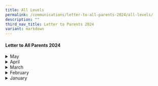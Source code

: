 ```yaml
---
title: All Levels
permalink: /communications/letter-to-all-parents-2024/all-levels/
description: ""
third_nav_title: Letter to Parents 2024
variant: markdown
---
```

#### Letter to All Parents 2024


<details>
  <summary>May</summary>
<ul>
	<li>
		<a href="/files/2024%20Letter%20to%20Parents/Letter%20to%20all%20Parents/5_May_Becoming_An_Active_and_Healthy_Meridian.pdf">Becoming An Active and Healthy Meridian</a><font size="2"> (5 May 2024)</font>
	</li>
	<li>
		<a href="/files/2024%20Letter%20to%20Parents/Primary%204/7_May_MT_Fortnight_cultural_and_language_camp.pdf">MT Fortnight Cultural and Language Camp 2024</a><font size="2"> (7 May 2024)</font>
	</li>
	<li>
		<a href="/files/2024%20Letter%20to%20Parents/Primary%204/8_May_Virtual_overseas_chinese_language.pdf">Virtual Overseas Chinese Language &amp; Cultural Immersion Programme 2024 </a><font size="2"> (8 May 2024)</font>
	</li>
	<li>
		<a href="/files/2024%20Letter%20to%20Parents/Primary%204/8_May_Virtual_overseas_chinese_language.pdf">End of Term 2 Letter to Parents 2024 </a><font size="2"> (24 May 2024)</font>
	</li>
	</ul>
</details>

<details>
  <summary>April</summary>
<ul>
	<li>
		<a href="/files/2024%20Letter%20to%20Parents/Letter%20to%20all%20Parents/1_April_P3_P6_Peer_Support_Leaders_Meeting_2024.pdf">P3-P6 Peer Support Leaders Meeting 2024</a><font size="2"> (1 April 2024)</font>
	</li>
	<li>
		<a href="/files/2024%20Letter%20to%20Parents/Letter%20to%20all%20Parents/5_April_P5_E2K_maths_programme.pdf">P5 E2K Mathematics Programme</a><font size="2"> (5 April 2024)</font>
	</li>
	<li>
		<a href="/files/2024%20Letter%20to%20Parents/Letter%20to%20all%20Parents/P5_Term_2_e_Oral.pdf">P5 Term 2: Oral Communications</a><font size="2"> (8 April 2024)</font>
	</li>
	<li>
		<a href="/files/2024%20Letter%20to%20Parents/Letter%20to%20all%20Parents/9_April_P4_Visual_Spatial_Math_Competition_2024.pdf">P4 - Visual Spatial Mathlympics Competition 2024</a><font size="2"> (9 April 2024)</font>
	</li>
	<li>
		<a href="/files/2024%20Letter%20to%20Parents/Letter%20to%20all%20Parents/19_April_P1_SOSU.pdf">P1 Step Out Step Up Learning Week 2024</a><font size="2"> (19 April 2024)</font>
	</li>
	<li>
		<a href="/files/2024%20Letter%20to%20Parents/Letter%20to%20all%20Parents/19_April_P2_SOSU.pdf">P2 Step Out Step Up Learning Week 2024</a><font size="2"> (19 April 2024)</font>
	</li>
	<li>
		<a href="/files/2024%20Letter%20to%20Parents/Letter%20to%20all%20Parents/19_April_P3_SOSU.pdf">P3 Step Out Step Up Learning Week 2024</a><font size="2"> (19 April 2024)</font>
	</li>
	<li>
		<a href="/files/2024%20Letter%20to%20Parents/Letter%20to%20all%20Parents/19_April_P4_SOSU.pdf">P4 Step Out Step Up Learning Week 2024</a><font size="2"> (19 April 2024)</font>
	</li>
	<li>
		<a href="/files/2024%20Letter%20to%20Parents/Letter%20to%20all%20Parents/19_April_P5_SOSU.pdf">P5 Step Out Step Up Learning Week 2024</a><font size="2"> (19 April 2024)</font>
	</li>
	<li>
		<a href="/files/2024%20Letter%20to%20Parents/Letter%20to%20all%20Parents/19_April_P6_SOSU.pdf">P6 Step Out Step Up Learning Week 2024</a><font size="2"> (19 April 2024)</font>
	</li>
	<li>
		<a href="/files/2024%20Letter%20to%20Parents/Letter%20to%20all%20Parents/P4_Term_2_e_Oral_19_April_2024.pdf">P4 Term 2: Oral Communications</a><font size="2"> (19 April 2024)</font>
	</li>
	</ul>
</details>
<details>
  <summary>March</summary>
<ul>
	<li>
		<a href="/files/2024%20Letter%20to%20Parents/Primary%202/1_Mar___P2_FBL_to_Science_centre_singapore.pdf">P2 Field-Based Learning (FBL) to Science Centre Singapore</a><font size="2"> (1 March 2024)</font>
	</li>
	<li>
		<a href="/files/2024%20Letter%20to%20Parents/Letter%20to%20all%20Parents/8_March_2024_P5_Overseas_Immersion_Trip_to_Chiang_Mai.pdf">P5 Overseas Immersion Trip To Chiang Mai, Thailand</a><font size="2"> (8 March 2024)</font>
	</li>
	<li>
		<a href="/files/2024%20Letter%20to%20Parents/Letter%20to%20all%20Parents/End_of_Term_1_Letter_to_Parents_2024_.pdf">End of Term 1 Letter to Parents 2024</a><font size="2"> (11 March 2024)</font>
	</li>
	</ul>
</details>

<details>
  <summary>February</summary>
<ul>
	<li>
		<a href="/files/2024%20Letter%20to%20Parents/Primary%205/P5_Overseas_immersion_trip.pdf">2024 P5 Overseas Immersion Trip</a><font size="2"> (8 February 2024)</font>
	</li>
	<li>
		<a href="/files/2024%20Letter%20to%20Parents/Letter%20to%20all%20Parents/23_Feb___JSA_selection_trials_parents_nomination.pdf">Junior Sports Academy (JSA) Selection Trials 2024 Parents' Nomination</a><font size="2"> (23 February 2024)</font>
	</li>
		<li>
		<a href="/files/2024%20Letter%20to%20Parents/Letter%20to%20all%20Parents/23_Feb___Invitation_to_JSA_selection_trials.pdf">Invitation To Junior Sports Academy (JSA) Selection Trials 2024</a><font size="2"> (23 February 2024)</font>
	</li>
	</ul>
</details>


<details>
  <summary>January</summary>
<ul>
	<li>
		<a href="/files/2024%20Letter%20to%20Parents/Letter%20to%20all%20Parents/MOE_Centrally_8_Jan.pdf">MOE's Centrally Provisioned Digital Tools</a><font size="2"> (8 January 2024)</font>
	</li>
	<li>
		<a href="/files/2024%20Letter%20to%20Parents/Primary%201/P1_Use_of_ICT_in_Learning_9_Jan.pdf">Primary 1 Use of ICT for Learning and Cyber Wellness</a><font size="2"> (9 January 2024)</font>
	</li>
	<li>
		<a href="/files/Communications/Letters%20to%20All%20Parents%202024/2024_Start_of_Year_Letter_to_Parents_Final_10_Jan.pdf">Start of the Year Letter to Parents</a><font size="2"> (10 January 2024)</font>
	</li>
		<li>
		<a href="/files/2024%20Letter%20to%20Parents/Letter%20to%20all%20Parents/Use_of_ICT_in_Learning_10_Jan.pdf">Primary 2 to Primary 6 Use of ICT for Learning and Cyber Wellness</a><font size="2"> (10 January 2024)</font>
	</li>
	<li>
		<a href="/files/2024%20Letter%20to%20Parents/Letter%20to%20all%20Parents/Student_meeting_19_Jan.pdf">Student Council Meeting</a><font size="2"> (19 January 2024)</font>
	</li>
	<li>
		<a href="/files/2024%20Letter%20to%20Parents/Primary%203/P3_Public_Speaking_22_Jan.pdf">English Enrichment Programme: Public Speaking for Primary 3</a><font size="2"> (22 January 2024)</font>
	</li>
	<li>
		<a href="/files/2024%20Letter%20to%20Parents/Primary%204/P4_English_Public_speaking_22_Jan.pdf">English Enrichment Programme: Public Speaking for Primary 4</a><font size="2"> (22 January 2024)</font>
	</li>
		<li>
		<a href="/files/2024%20Letter%20to%20Parents/Letter%20to%20all%20Parents/Wits_Words_22_Jan.pdf">Wits &amp; Words: Inter-school Debate Championship 2024</a><font size="2"> (22 January 2024)</font>
	</li>
	<li>
		<a href="/files/2024%20Letter%20to%20Parents/Primary%203/P3_CCM_24_Jan.pdf">Beginner Conversational Chinese/Malay Language (CCM) Module for P3 Students</a><font size="2"> (24 January 2024)</font>
	</li>
	</ul>
</details>
